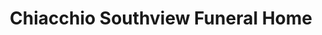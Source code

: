 ---
title: "Chiacchio Southview Funeral Home"
url: /trenton/chiacchio-southview-funeral-home/
shop: Bestattungen
---